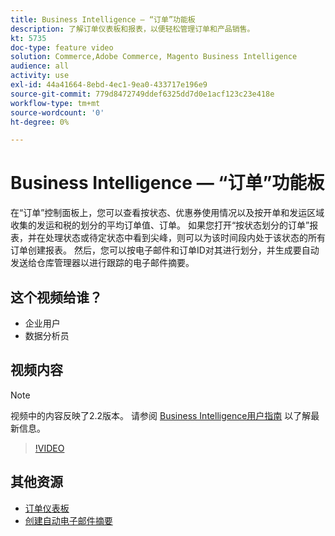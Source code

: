 ```yaml
---
title: Business Intelligence — “订单”功能板
description: 了解订单仪表板和报表，以便轻松管理订单和产品销售。
kt: 5735
doc-type: feature video
solution: Commerce,Adobe Commerce, Magento Business Intelligence
audience: all
activity: use
exl-id: 44a41664-8ebd-4ec1-9ea0-433717e196e9
source-git-commit: 779d8472749ddef6325dd7d0e1acf123c23e418e
workflow-type: tm+mt
source-wordcount: '0'
ht-degree: 0%

---
```


# Business Intelligence — “订单”功能板

在“订单”控制面板上，您可以查看按状态、优惠券使用情况以及按开单和发运区域收集的发运和税的划分的平均订单值、订单。 如果您打开“按状态划分的订单”报表，并在处理状态或待定状态中看到尖峰，则可以为该时间段内处于该状态的所有订单创建报表。 然后，您可以按电子邮件和订单ID对其进行划分，并生成要自动发送给仓库管理器以进行跟踪的电子邮件摘要。


## 这个视频给谁？

- 企业用户
- 数据分析员

## 视频内容

>[!NOTE]
>
>视频中的内容反映了2.2版本。 请参阅 [Business Intelligence用户指南](https://docs.magento.com/mbi/) 以了解最新信息。

>[!VIDEO](https://video.tv.adobe.com/v/35989?quality=12&learn=on)

## 其他资源

- [订单仪表板](https://docs.magento.com/mbi/data-user/dashboards/dashboards-pro.html#orders)
- [创建自动电子邮件摘要](https://docs.magento.com/mbi/data-user/export-data/email-summaries.html)
